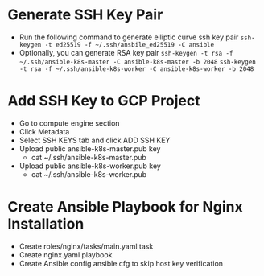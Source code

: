 # Generate SSH Key Pair
- Run the following command to generate elliptic curve ssh key pair
`ssh-keygen -t ed25519 -f ~/.ssh/ansbile_ed25519 -C ansible`
- Optionally, you can generate RSA key pair
`ssh-keygen -t rsa -f ~/.ssh/ansible-k8s-master -C ansible-k8s-master -b 2048`
`ssh-keygen -t rsa -f ~/.ssh/ansible-k8s-worker -C ansible-k8s-worker -b 2048`

# Add SSH Key to GCP Project
- Go to compute engine section
- Click Metadata
- Select SSH KEYS tab and click ADD SSH KEY
- Upload public ansible-k8s-master.pub key
  - cat ~/.ssh/ansible-k8s-master.pub
- Upload public ansible-k8s-worker.pub key
  - cat ~/.ssh/ansible-k8s-worker.pub

# Create Ansible Playbook for Nginx Installation
- Create roles/nginx/tasks/main.yaml task
- Create nginx.yaml playbook
- Create Ansible config ansible.cfg to skip host key verification